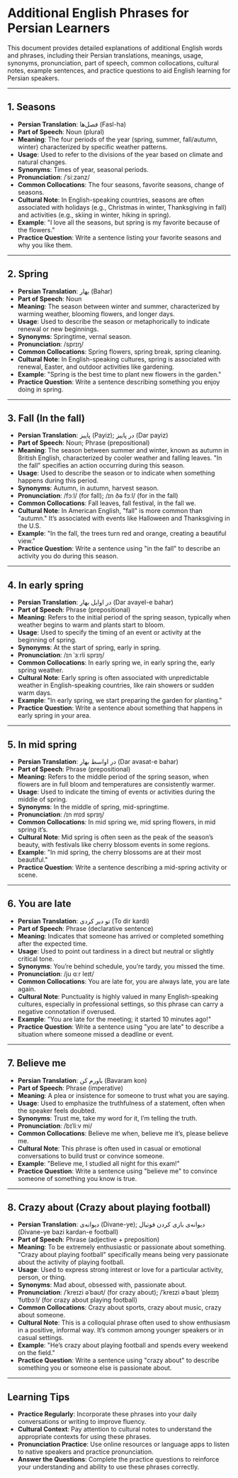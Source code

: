 # Additional English Phrases for Persian Learners

This document provides detailed explanations of additional English words and phrases, including their Persian translations, meanings, usage, synonyms, pronunciation, part of speech, common collocations, cultural notes, example sentences, and practice questions to aid English learning for Persian speakers.

---

## 1. Seasons

- **Persian Translation**: فصل‌ها (Fasl-ha)
- **Part of Speech**: Noun (plural)
- **Meaning**: The four periods of the year (spring, summer, fall/autumn, winter) characterized by specific weather patterns.
- **Usage**: Used to refer to the divisions of the year based on climate and natural changes.
- **Synonyms**: Times of year, seasonal periods.
- **Pronunciation**: /ˈsiːzənz/
- **Common Collocations**: The four seasons, favorite seasons, change of seasons.
- **Cultural Note**: In English-speaking countries, seasons are often associated with holidays (e.g., Christmas in winter, Thanksgiving in fall) and activities (e.g., skiing in winter, hiking in spring).
- **Example**: "I love all the seasons, but spring is my favorite because of the flowers."
- **Practice Question**: Write a sentence listing your favorite seasons and why you like them.

---

## 2. Spring

- **Persian Translation**: بهار (Bahar)
- **Part of Speech**: Noun
- **Meaning**: The season between winter and summer, characterized by warming weather, blooming flowers, and longer days.
- **Usage**: Used to describe the season or metaphorically to indicate renewal or new beginnings.
- **Synonyms**: Springtime, vernal season.
- **Pronunciation**: /sprɪŋ/
- **Common Collocations**: Spring flowers, spring break, spring cleaning.
- **Cultural Note**: In English-speaking cultures, spring is associated with renewal, Easter, and outdoor activities like gardening.
- **Example**: "Spring is the best time to plant new flowers in the garden."
- **Practice Question**: Write a sentence describing something you enjoy doing in spring.

---

## 3. Fall (In the fall)

- **Persian Translation**: پاییز (Payiz); در پاییز (Dar payiz)
- **Part of Speech**: Noun; Phrase (prepositional)
- **Meaning**: The season between summer and winter, known as autumn in British English, characterized by cooler weather and falling leaves. "In the fall" specifies an action occurring during this season.
- **Usage**: Used to describe the season or to indicate when something happens during this period.
- **Synonyms**: Autumn, in autumn, harvest season.
- **Pronunciation**: /fɔːl/ (for fall); /ɪn ðə fɔːl/ (for in the fall)
- **Common Collocations**: Fall leaves, fall festival, in the fall we.
- **Cultural Note**: In American English, "fall" is more common than "autumn." It’s associated with events like Halloween and Thanksgiving in the U.S.
- **Example**: "In the fall, the trees turn red and orange, creating a beautiful view."
- **Practice Question**: Write a sentence using "in the fall" to describe an activity you do during this season.

---

## 4. In early spring

- **Persian Translation**: در اوایل بهار (Dar avayel-e bahar)
- **Part of Speech**: Phrase (prepositional)
- **Meaning**: Refers to the initial period of the spring season, typically when weather begins to warm and plants start to bloom.
- **Usage**: Used to specify the timing of an event or activity at the beginning of spring.
- **Synonyms**: At the start of spring, early in spring.
- **Pronunciation**: /ɪn ˈɜːrli sprɪŋ/
- **Common Collocations**: In early spring we, in early spring the, early spring weather.
- **Cultural Note**: Early spring is often associated with unpredictable weather in English-speaking countries, like rain showers or sudden warm days.
- **Example**: "In early spring, we start preparing the garden for planting."
- **Practice Question**: Write a sentence about something that happens in early spring in your area.

---

## 5. In mid spring

- **Persian Translation**: در اواسط بهار (Dar avasat-e bahar)
- **Part of Speech**: Phrase (prepositional)
- **Meaning**: Refers to the middle period of the spring season, when flowers are in full bloom and temperatures are consistently warmer.
- **Usage**: Used to indicate the timing of events or activities during the middle of spring.
- **Synonyms**: In the middle of spring, mid-springtime.
- **Pronunciation**: /ɪn mɪd sprɪŋ/
- **Common Collocations**: In mid spring we, mid spring flowers, in mid spring it’s.
- **Cultural Note**: Mid spring is often seen as the peak of the season’s beauty, with festivals like cherry blossom events in some regions.
- **Example**: "In mid spring, the cherry blossoms are at their most beautiful."
- **Practice Question**: Write a sentence describing a mid-spring activity or scene.

---

## 6. You are late

- **Persian Translation**: تو دیر کردی (To dir kardi)
- **Part of Speech**: Phrase (declarative sentence)
- **Meaning**: Indicates that someone has arrived or completed something after the expected time.
- **Usage**: Used to point out tardiness in a direct but neutral or slightly critical tone.
- **Synonyms**: You’re behind schedule, you’re tardy, you missed the time.
- **Pronunciation**: /ju ɑːr leɪt/
- **Common Collocations**: You are late for, you are always late, you are late again.
- **Cultural Note**: Punctuality is highly valued in many English-speaking cultures, especially in professional settings, so this phrase can carry a negative connotation if overused.
- **Example**: "You are late for the meeting; it started 10 minutes ago!"
- **Practice Question**: Write a sentence using "you are late" to describe a situation where someone missed a deadline or event.

---

## 7. Believe me

- **Persian Translation**: باورم کن (Bavaram kon)
- **Part of Speech**: Phrase (imperative)
- **Meaning**: A plea or insistence for someone to trust what you are saying.
- **Usage**: Used to emphasize the truthfulness of a statement, often when the speaker feels doubted.
- **Synonyms**: Trust me, take my word for it, I’m telling the truth.
- **Pronunciation**: /bɪˈliːv mi/
- **Common Collocations**: Believe me when, believe me it’s, please believe me.
- **Cultural Note**: This phrase is often used in casual or emotional conversations to build trust or convince someone.
- **Example**: "Believe me, I studied all night for this exam!"
- **Practice Question**: Write a sentence using "believe me" to convince someone of something you know is true.

---

## 8. Crazy about (Crazy about playing football)

- **Persian Translation**: دیوانه‌ی (Divane-ye); دیوانه‌ی بازی کردن فوتبال (Divane-ye bazi kardan-e football)
- **Part of Speech**: Phrase (adjective + preposition)
- **Meaning**: To be extremely enthusiastic or passionate about something. "Crazy about playing football" specifically means being very passionate about the activity of playing football.
- **Usage**: Used to express strong interest or love for a particular activity, person, or thing.
- **Synonyms**: Mad about, obsessed with, passionate about.
- **Pronunciation**: /ˈkreɪzi əˈbaʊt/ (for crazy about); /ˈkreɪzi əˈbaʊt ˈpleɪɪŋ ˈfʊtbɔːl/ (for crazy about playing football)
- **Common Collocations**: Crazy about sports, crazy about music, crazy about someone.
- **Cultural Note**: This is a colloquial phrase often used to show enthusiasm in a positive, informal way. It’s common among younger speakers or in casual settings.
- **Example**: "He’s crazy about playing football and spends every weekend on the field."
- **Practice Question**: Write a sentence using "crazy about" to describe something you or someone else is passionate about.

---

## Learning Tips

- **Practice Regularly**: Incorporate these phrases into your daily conversations or writing to improve fluency.
- **Cultural Context**: Pay attention to cultural notes to understand the appropriate contexts for using these phrases.
- **Pronunciation Practice**: Use online resources or language apps to listen to native speakers and practice pronunciation.
- **Answer the Questions**: Complete the practice questions to reinforce your understanding and ability to use these phrases correctly.